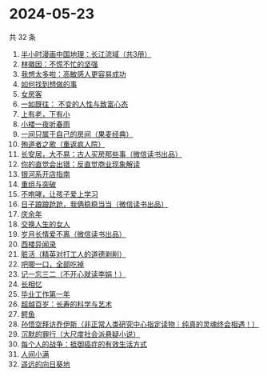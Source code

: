 # 2024-05-23

共 32 条

<!-- BEGIN WEREAD -->
<!-- 最后更新时间 2024-05-23 18:01:17 +0800 -->
1. [半小时漫画中国地理：长江流域（共3册）](https://weread.qq.com/web/bookDetail/cb932440813ab8dccg015dce)
1. [林徽因：不慌不忙的坚强](https://weread.qq.com/web/bookDetail/a2332ce0813ab8c3cg011cce)
1. [我想太多啦：高敏感人更容易成功](https://weread.qq.com/web/bookDetail/db832970813ab8d8fg015a78)
1. [如何找到想做的事](https://weread.qq.com/web/bookDetail/71a32fb0813ab8de8g019cc9)
1. [女房客](https://weread.qq.com/web/bookDetail/06832540813ab8c11g012043)
1. [一如既往： 不变的人性与致富心态](https://weread.qq.com/web/bookDetail/f8e322b0813ab8db0g01952e)
1. [上有老，下有小](https://weread.qq.com/web/bookDetail/67f32aa0813ab8d6bg019ce9)
1. [小楼一夜听春雨](https://weread.qq.com/web/bookDetail/b7232a30813ab8da4g0152a2)
1. [一间只属于自己的房间（果麦经典）](https://weread.qq.com/web/bookDetail/fdd327a07198e688fdd47f6)
1. [殉道者之歌（重返疯人院）](https://weread.qq.com/web/bookDetail/c2432ba0813ab8a20g0142f5)
1. [长安居，大不易：古人买房那些事（微信读书出品）](https://weread.qq.com/web/bookDetail/3e232bb0813ab882eg0178b9)
1. [你的直觉会出错：反直觉商业现象解读](https://weread.qq.com/web/bookDetail/3c832650813ab8c1fg012f67)
1. [银河系开店指南](https://weread.qq.com/web/bookDetail/aa132320813ab8a52g017310)
1. [重组与突破](https://weread.qq.com/web/bookDetail/67e32950813ab8db0g017351)
1. [不咆哮，让孩子爱上学习](https://weread.qq.com/web/bookDetail/643329a0717d29a1643a69f)
1. [日子踉踉跄跄，我俩稳稳当当（微信读书出品）](https://weread.qq.com/web/bookDetail/81f32da0813ab8622g01002f)
1. [庆余年](https://weread.qq.com/web/bookDetail/0ae32be0570f000ae1bf155)
1. [交换人生的女人](https://weread.qq.com/web/bookDetail/443328c0813ab8be2g0150e8)
1. [岁月长情爱不离（微信读书出品）](https://weread.qq.com/web/bookDetail/b8632b20813ab888eg016d04)
1. [西楼异闻录](https://weread.qq.com/web/bookDetail/96232390813ab8bf1g012dd8)
1. [脏活（精英对打工人的道德剥削）](https://weread.qq.com/web/bookDetail/07332370813ab8d75g01490e)
1. [吧唧一口，全部吃掉](https://weread.qq.com/web/bookDetail/06032010813ab8d48g014529)
1. [记一忘三二（不开心就读李娟！）](https://weread.qq.com/web/bookDetail/f1c321d0813ab6e60g0141c1)
1. [长相忆](https://weread.qq.com/web/bookDetail/68f32d90813ab8cf4g0139ae)
1. [毕业工作第一年](https://weread.qq.com/web/bookDetail/57c32d50813ab8d2cg0157ab)
1. [超越百岁：长寿的科学与艺术](https://weread.qq.com/web/bookDetail/12f326c0813ab8d88g015fdf)
1. [鳄鱼](https://weread.qq.com/web/bookDetail/44832c50813ab8d99g01612b)
1. [孙悟空拜访乔伊斯（非正常人类研究中心指定读物｜纯真的灵魂终会相遇！）](https://weread.qq.com/web/bookDetail/875323e0813ab8d1dg012f9c)
1. [沉默的罪行（大尺度社会派悬疑小说）](https://weread.qq.com/web/bookDetail/5c332520813ab8976g01672f)
1. [每个人的战争：抵御癌症的有效生活方式](https://weread.qq.com/web/bookDetail/2a9328005e040e2a9417352)
1. [人间小满](https://weread.qq.com/web/bookDetail/61132970813ab7438g015540)
1. [遥远的向日葵地](https://weread.qq.com/web/bookDetail/71932380717ea7b7719501e)
<!-- END WEREAD -->
